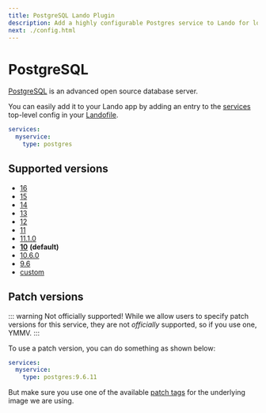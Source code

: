 ```yaml
---
title: PostgreSQL Lando Plugin
description: Add a highly configurable Postgres service to Lando for local development with all the power of Docker and Docker Compose.
next: ./config.html
---
```


# PostgreSQL

[PostgreSQL](https://www.postgresql.org/) is an advanced open source database server.

You can easily add it to your Lando app by adding an entry to the [services](https://docs.lando.dev/services/lando-3.html) top-level config in your [Landofile](https://docs.lando.dev/landofile/).

```yaml
services:
  myservice:
    type: postgres
```

## Supported versions

*   [16](https://hub.docker.com/r/bitnami/postgresql)
*   [15](https://hub.docker.com/r/bitnami/postgresql)
*   [14](https://hub.docker.com/r/bitnami/postgresql)
*   [13](https://hub.docker.com/r/bitnami/postgresql)
*   [12](https://hub.docker.com/r/bitnami/postgresql)
*   [11](https://hub.docker.com/r/bitnami/postgresql)
*   [11.1.0](https://hub.docker.com/r/bitnami/postgresql)
*   **[10](https://hub.docker.com/r/bitnami/postgresql)** **(default)**
*   [10.6.0](https://hub.docker.com/r/bitnami/postgresql)
*   [9.6](https://hub.docker.com/r/bitnami/postgresql)
*   [custom](https://docs.lando.dev/core/v3/services/lando.html#overrides)

## Patch versions

::: warning Not officially supported!
While we allow users to specify patch versions for this service, they are not *officially* supported, so if you use one, YMMV.
:::

To use a patch version, you can do something as shown below:

```yaml
services:
  myservice:
    type: postgres:9.6.11
```

But make sure you use one of the available [patch tags](https://hub.docker.com/r/bitnami/postgresql/tags) for the underlying image we are using.

